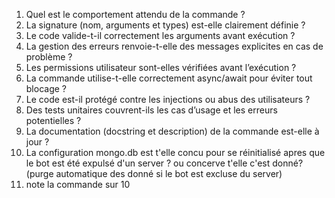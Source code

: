 

1. Quel est le comportement attendu de la commande ?
2. La signature (nom, arguments et types) est-elle clairement définie ?
3. Le code valide-t-il correctement les arguments avant exécution ?
4. La gestion des erreurs renvoie-t-elle des messages explicites en cas de problème ?
5. Les permissions utilisateur sont-elles vérifiées avant l’exécution ?
6. La commande utilise-t-elle correctement async/await pour éviter tout blocage ?
7. Le code est-il protégé contre les injections ou abus des utilisateurs ?
8. Des tests unitaires couvrent-ils les cas d’usage et les erreurs potentielles ?
9. La documentation (docstring et description) de la commande est-elle à jour ?
10. La configuration mongo.db est t'elle concu pour se réinitialisé apres que le bot est été expulsé d'un server ? ou concerve t'elle c'est donné?(purge automatique des donné si le bot est excluse du server)
11. note la commande sur 10 